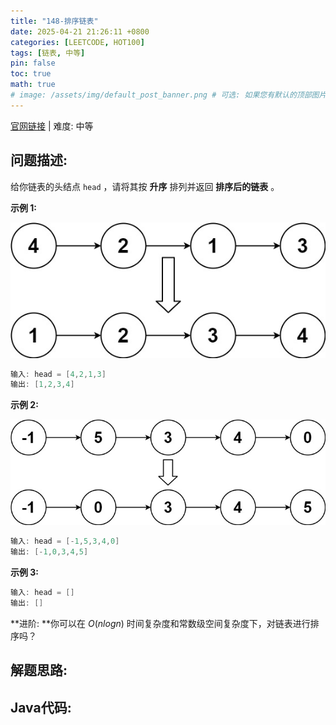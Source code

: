 ```yaml
---
title: "148-排序链表"
date: 2025-04-21 21:26:11 +0800
categories: [LEETCODE, HOT100]
tags: [链表, 中等]
pin: false
toc: true
math: true
# image: /assets/img/default_post_banner.png # 可选: 如果您有默认的顶部图片，取消注释并修改路径
---
```


[官网链接](https://leetcode.cn/problems/sort-list/) \| 难度: 中等

## 问题描述: 

给你链表的头结点 `head` ，请将其按 **升序** 排列并返回 **排序后的链表** 。

**示例 1:**

![img](../../../../assets/img/posts/p148_0.jpg)

```java
输入: head = [4,2,1,3]
输出: [1,2,3,4]
```

**示例 2:**

![img](../../../../assets/img/posts/p148_1.jpg)

```java
输入: head = [-1,5,3,4,0]
输出: [-1,0,3,4,5]
```

**示例 3:**

```java
输入: head = []
输出: []
```

**进阶: **你可以在 $O(n log n)$ 时间复杂度和常数级空间复杂度下，对链表进行排序吗？







## 解题思路: 



## Java代码: 

